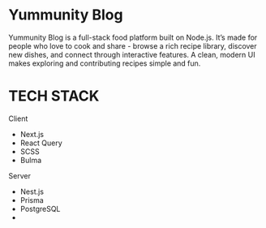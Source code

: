# Yummunity Blog

Yummunity Blog is a full-stack food platform built on Node.js. It’s made for people who love to cook and share - browse a rich recipe library, discover new dishes, and connect through interactive features. A clean, modern UI makes exploring and contributing recipes simple and fun.

# TECH STACK

Client

-   Next.js
-   React Query
-   SCSS
-   Bulma

Server

-   Nest.js
-   Prisma
-   PostgreSQL
-

